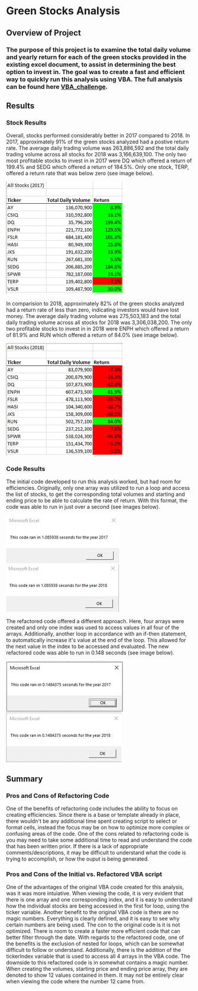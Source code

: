 # Green Stocks Analysis

## Overview of Project

### The purpose of this project is to examine the total daily volume and yearly return for each of the green stocks provided in the existing excel document, to assist in determining the best option to invest in. The goal was to create a fast and efficient way to quickly run this analysis using VBA. The full analysis can be found here [VBA_challenge](https://github.com/vanessamignelli/stock-analysis/blob/main/VBA_challenge.xlsm).

## Results

### Stock Results
Overall, stocks performed considerably better in 2017 compared to 2018. In 2017, approximately 91% of the green stocks analyzed had a postive return rate. The average daily trading volume was 263,886,592 and the total daily trading volume across all stocks for 2018 was 3,166,639,100. The only two most profitable stocks to invest in in 2017 were DQ which offered a return of 199.4% and SEDG which offered a return of 184.5%. Only one stock, TERP, offered a return rate that was below zero (see image below).

![VBA_ChallengeOutput_2017](https://github.com/vanessamignelli/stock-analysis/blob/main/Resources/VBA_ChallengeOutput_2017.png)

In comparision to 2018, approximately 82% of the green stocks analyzed had a return rate of less than zero, indicating investors would have lost money. The average daily trading volume was 275,503,183 and the total daily trading volume across all stocks for 2018 was 3,306,038,200. The only two profitable stocks to invest in in 2018 were ENPH which offered a return of 81.9% and RUN which offered a return of 84.0% (see image below). 

![VBA_ChallengeOutput_2018](https://github.com/vanessamignelli/stock-analysis/blob/main/Resources/VBA_ChallengeOutput_2018.png)

### Code Results
The initial code developed to run this analysis worked, but had room for efficiencies. Originally, only one array was utilized to run a loop and access the list of stocks, to get the corresponding total volumes and starting and ending price to be able to calculate the rate of return. With this format, the code was able to run in just over a second (see images below).

![prefectoredCode_2017](https://github.com/vanessamignelli/stock-analysis/blob/main/Resources/prerefactoredCode_2017.png)
![prefectoredCode_2018](https://github.com/vanessamignelli/stock-analysis/blob/main/Resources/prerefactoredCode_2018.png)

The refactored code offered a different approach. Here, four arrays were created and only one index was used to access values in all four of the arrays. Additionally, another loop in accordance with an if-then statement, to automatically increase it's value at the end of the loop. This allowed for the next value in the index to be accessed and evaluated. The new refactored code was able to run in 0.148 seconds (see image below).

![VBA_Challenge_2017](https://github.com/vanessamignelli/stock-analysis/blob/main/Resources/VBA_Challenge_2017.png)
![VBA_Challenge_2018](https://github.com/vanessamignelli/stock-analysis/blob/main/Resources/VBA_Challenge_2018.png)

## Summary

### Pros and Cons of Refactoring Code
One of the benefits of refactoring code includes the ability to focus on creating efficiencies. Since there is a base or template already in place, there wouldn't be any additional time spent creating script to select or format cells, instead the focus may be on how to optimize more complex or confusing areas of the code. One of the cons related to refactoring code is you may need to take some additional time to read and understand the code that has been written prior. If there is a lack of appropriate comments/descriptions, it may be difficult to understand what the code is trying to accomplish, or how the ouput is being generated. 

### Pros and Cons of the Initial vs. Refactored VBA script
One of the advantages of the original VBA code created for this analysis, was it was more intuiative. When viewing the code, it is very evident that there is one array and one corresponding index, and it is easy to understand how the individual stocks are being accessed in the first for loop, using the ticker variable. Another benefit to the original VBA code is there are no magic numbers. Everything is clearly defined, and it is easy to see why certain numbers are being used. The con to the original code is it is not optimized. There is room to create a faster more efficient code that can better filter through the date. With regards to the refactored code, one of the benefits is the exclusion of nested for loops, which can be somewhat difficult to follow or understand. Additionally, there is the addition of the tickerIndex variable that is used to access all 4 arrays in the VBA code. The downside to this refactored code is in somewhat contains a magic number. When creating the volumes, starting price and ending price array, they are denoted to show 12 values contained in them. It may not be entirely clear when viewing the code where the number 12 came from.
